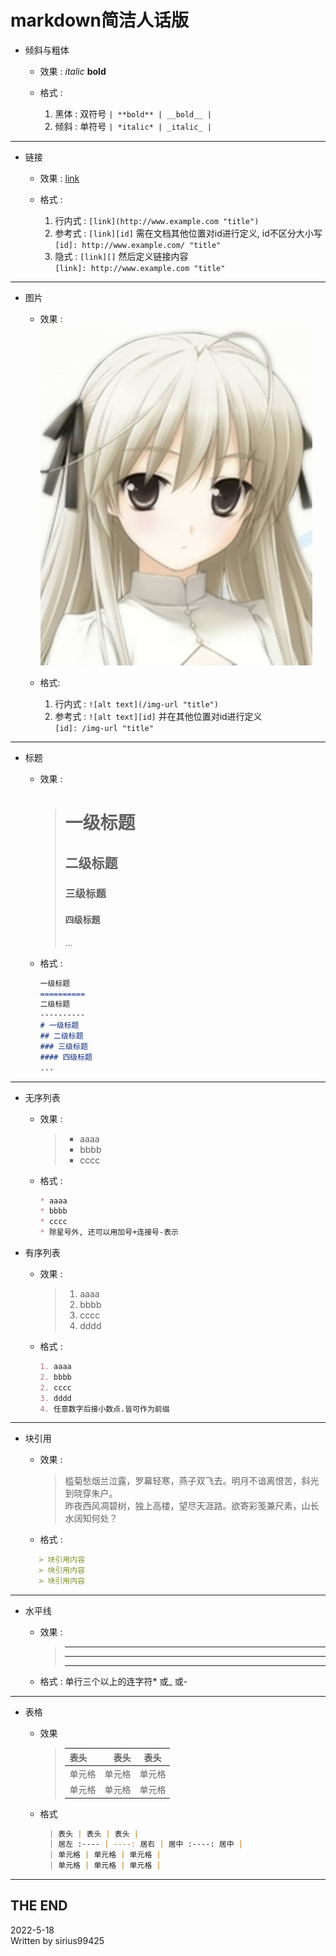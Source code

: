 
# markdown简洁人话版  

* 倾斜与粗体  
  * 效果 : *italic* __bold__  

  * 格式 : 
    1. 黑体 : 双符号 `| **bold** | __bold__ | `
    2. 倾斜 : 单符号 `| *italic* | _italic_ | `  
------
* 链接
   * 效果 : [link](http://www.example.com "title")

   * 格式 : 
     1. 行内式 : `[link](http://www.example.com "title")`
     2. 参考式 : `[link][id]` 需在文档其他位置对id进行定义, id不区分大小写<br>
               `[id]: http://www.example.com/ "title"`
     3. 隐式  : `[link][]` 然后定义链接内容<br>
     `[link]: http://www.example.com "title"`
------
* 图片
  * 效果 :  <br>![穹妹](../Img/sora.jpg "sorachan ^_^")

  * 格式: 
    1. 行内式 : `![alt text](/img-url "title")`
    2. 参考式 : `![alt text][id]` 并在其他位置对id进行定义<br>
               `[id]: /img-url "title"`
------
* 标题
  * 效果 :  
    >  # 一级标题
    >  ## 二级标题
    >  ### 三级标题
    >  #### 四级标题
    >...

  * 格式 :  
    ```markdown
    一级标题
    ==========
    二级标题
    ---------- 
    # 一级标题
    ## 二级标题
    ### 三级标题
    #### 四级标题
    ...
------
* 无序列表  
  * 效果 :  
    >  * aaaa
    >  * bbbb
    >  * cccc  

  * 格式 :  
    ```markdown
    * aaaa
    * bbbb
    * cccc
    * 除星号外, 还可以用加号+连接号-表示

* 有序列表
  * 效果 :  
    > 1. aaaa
    > 2. bbbb
    > 2. cccc
    > 2. dddd

  * 格式 :  
    ```markdown
    1. aaaa
    2. bbbb
    2. cccc
    3. dddd
    4. 任意数字后接小数点.皆可作为前缀
------
* 块引用
  * 效果 :  

    > 槛菊愁烟兰泣露，罗幕轻寒，燕子双飞去。明月不谙离恨苦，斜光到晓穿朱户。  
    >昨夜西风凋碧树，独上高楼，望尽天涯路。欲寄彩笺兼尺素，山长水阔知何处？
  * 格式 :  
  ```markdown
     > 块引用内容
     > 块引用内容
     > 块引用内容
------
* 水平线
  * 效果 :  
    > ---
    > **********  
    >___

  * 格式 : 单行三个以上的连字符* 或_ 或- 
------
* 表格
  * 效果  
    > | 表头 | 表头 | 表头 |
    > | :---- | ----: | :----: |
    > | 单元格 | 单元格 | 单元格 |
    > | 单元格 | 单元格 | 单元格 |

  * 格式  
    ```markdown
      | 表头 | 表头 | 表头 |
      | 居左 :---- | ----: 居右 | 居中 :----: 居中 |
      | 单元格 | 单元格 | 单元格 |
      | 单元格 | 单元格 | 单元格 |
-------
## THE END 
<date>2022-5-18</date>  
<author>Written by sirius99425</author>
